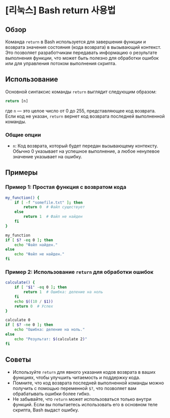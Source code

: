 # [리눅스] Bash return 사용법

## Обзор
Команда `return` в Bash используется для завершения функции и возврата значения состояния (кода возврата) в вызывающий контекст. Это позволяет разработчикам передавать информацию о результате выполнения функции, что может быть полезно для обработки ошибок или для управления потоком выполнения скрипта.

## Использование
Основной синтаксис команды `return` выглядит следующим образом:

```bash
return [n]
```

где `n` — это целое число от 0 до 255, представляющее код возврата. Если код не указан, `return` вернет код возврата последней выполненной команды.

### Общие опции
- `n`: Код возврата, который будет передан вызывающему контексту. Обычно 0 указывает на успешное выполнение, а любое ненулевое значение указывает на ошибку.

## Примеры

### Пример 1: Простая функция с возвратом кода
```bash
my_function() {
    if [ -f "somefile.txt" ]; then
        return 0  # Файл существует
    else
        return 1  # Файл не найден
    fi
}

my_function
if [ $? -eq 0 ]; then
    echo "Файл найден."
else
    echo "Файл не найден."
fi
```

### Пример 2: Использование `return` для обработки ошибок
```bash
calculate() {
    if [ "$1" -eq 0 ]; then
        return 1  # Ошибка: деление на ноль
    fi
    echo $((10 / $1))
    return 0  # Успех
}

calculate 0
if [ $? -ne 0 ]; then
    echo "Ошибка: деление на ноль."
else
    echo "Результат: $(calculate 2)"
fi
```

## Советы
- Используйте `return` для явного указания кодов возврата в ваших функциях, чтобы улучшить читаемость и поддержку кода.
- Помните, что код возврата последней выполненной команды можно получить с помощью переменной `$?`, что позволяет вам обрабатывать ошибки более гибко.
- Не забывайте, что `return` может использоваться только внутри функций. Если вы попытаетесь использовать его в основном теле скрипта, Bash выдаст ошибку.